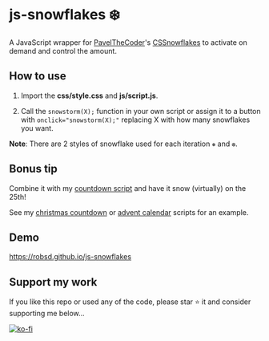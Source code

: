 # js-snowflakes ❄️

A JavaScript wrapper for [PavelTheCoder](https://github.com/pajasevi)'s [CSSnowflakes](https://github.com/pajasevi/CSSnowflakes) to activate on demand and control the amount.

## How to use

1. Import the **css/style.css** and **js/script.js**.

2. Call the `snowstorm(X);` function in your own script or assign it to a button with `onclick="snowstorm(X);"` replacing X with how many snowflakes you want.

**Note**: There are 2 styles of snowflake used for each iteration `❅` and `❆`.

## Bonus tip

Combine it with my [countdown script](https://github.com/robsd/js-countdown) and have it snow (virtually) on the 25th!

See my [christmas countdown](https://github.com/robsd/js-christmas-countdown) or [advent calendar](https://github.com/robsd/js-advent-calendar) scripts for an example.

## Demo

https://robsd.github.io/js-snowflakes

## Support my work

If you like this repo or used any of the code, please star ⭐ it and consider supporting me below...

[![ko-fi](https://ko-fi.com/img/githubbutton_sm.svg)](https://ko-fi.com/F1F34TIDQ)